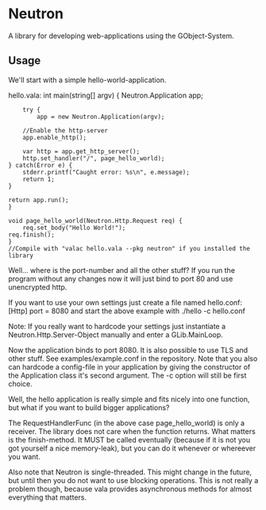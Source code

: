 Neutron
=======

A library for developing web-applications using the GObject-System.

Usage
-----

We'll start with a simple hello-world-application.

hello.vala:
    int main(string[] argv) {
    	Neutron.Application app;

    	try {
    		app = new Neutron.Application(argv);

		//Enable the http-server
		app.enable_http();

		var http = app.get_http_server();
		http.set_handler("/", page_hello_world);
	} catch(Error e) {
		stderr.printf("Caught error: %s\n", e.message);
		return 1;
	}

	return app.run();
    }

    void page_hello_world(Neutron.Http.Request req) {
    	req.set_body("Hello World!");
	req.finish();
    }
    //Compile with "valac hello.vala --pkg neutron" if you installed the library

Well... where is the port-number and all the other stuff? If you run the program without
any changes now it will just bind to port 80 and use unencrypted http.

If you want to use your own settings just create a file named hello.conf:
    [Http]
    port = 8080
and start the above example with
    ./hello -c hello.conf

Note: If you really want to hardcode your settings just instantiate a Neutron.Http.Server-Object manually
and enter a GLib.MainLoop.

Now the application binds to port 8080. It is also possible to use TLS and other stuff.
See examples/example.conf in the repository. Note that you also can hardcode a config-file
in your application by giving the constructor of the Application class it's second argument.
The -c option will still be first choice.

Well, the hello application is really simple and fits nicely into one function, but what if
you want to build bigger applications?

The RequestHandlerFunc (in the above case page_hello_world) is only a receiver. The library does not care
when the function returns. What matters is the finish-method. It MUST be called eventually (because if it
is not you got yourself a nice memory-leak), but you can do it whenever or whereever you want.

Also note that Neutron is single-threaded. This might change in the future, but until then you do not want
to use blocking operations. This is not really a problem though, because vala provides asynchronous methods
for almost everything that matters.
